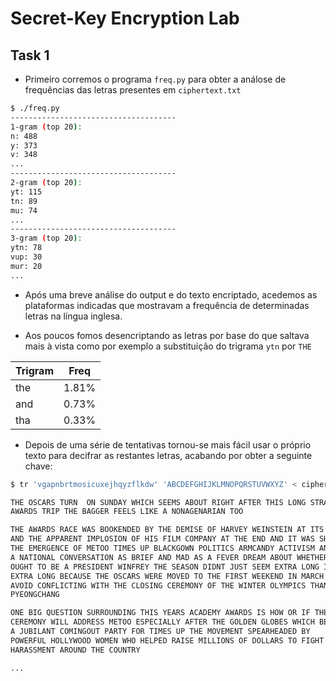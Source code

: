 # Secret-Key Encryption Lab

## Task 1

- Primeiro corremos o programa `freq.py` para obter a análose de frequências das letras presentes em `ciphertext.txt`

```bash
$ ./freq.py
-------------------------------------
1-gram (top 20):
n: 488
y: 373
v: 348
...
-------------------------------------
2-gram (top 20):
yt: 115
tn: 89
mu: 74
...
-------------------------------------
3-gram (top 20):
ytn: 78
vup: 30
mur: 20
...
```

- Após uma breve análise do output e do texto encriptado, acedemos as plataformas indicadas que mostravam a frequência de determinadas letras na língua inglesa.

- Aos poucos fomos desencriptando as letras por base do que saltava mais à vista como por exemplo a substituição do trigrama `ytn` por `THE`

| Trigram | Freq  |
|---------|-------|
| the     | 1.81% |
| and     | 0.73% |
| tha     | 0.33% |

- Depois de uma série de tentativas tornou-se mais fácil usar o próprio texto para decifrar as restantes letras, acabando por obter a seguinte chave:

```bash
$ tr 'vgapnbrtmosicuxejhqyzflkdw' 'ABCDEFGHIJKLMNOPQRSTUVWXYZ' < ciphertext.txt > plaintext.txt
```

```txt
THE OSCARS TURN  ON SUNDAY WHICH SEEMS ABOUT RIGHT AFTER THIS LONG STRANGE
AWARDS TRIP THE BAGGER FEELS LIKE A NONAGENARIAN TOO

THE AWARDS RACE WAS BOOKENDED BY THE DEMISE OF HARVEY WEINSTEIN AT ITS OUTSET
AND THE APPARENT IMPLOSION OF HIS FILM COMPANY AT THE END AND IT WAS SHAPED BY
THE EMERGENCE OF METOO TIMES UP BLACKGOWN POLITICS ARMCANDY ACTIVISM AND
A NATIONAL CONVERSATION AS BRIEF AND MAD AS A FEVER DREAM ABOUT WHETHER THERE
OUGHT TO BE A PRESIDENT WINFREY THE SEASON DIDNT JUST SEEM EXTRA LONG IT WAS
EXTRA LONG BECAUSE THE OSCARS WERE MOVED TO THE FIRST WEEKEND IN MARCH TO
AVOID CONFLICTING WITH THE CLOSING CEREMONY OF THE WINTER OLYMPICS THANKS
PYEONGCHANG

ONE BIG QUESTION SURROUNDING THIS YEARS ACADEMY AWARDS IS HOW OR IF THE
CEREMONY WILL ADDRESS METOO ESPECIALLY AFTER THE GOLDEN GLOBES WHICH BECAME
A JUBILANT COMINGOUT PARTY FOR TIMES UP THE MOVEMENT SPEARHEADED BY 
POWERFUL HOLLYWOOD WOMEN WHO HELPED RAISE MILLIONS OF DOLLARS TO FIGHT SEXUAL
HARASSMENT AROUND THE COUNTRY

...
```